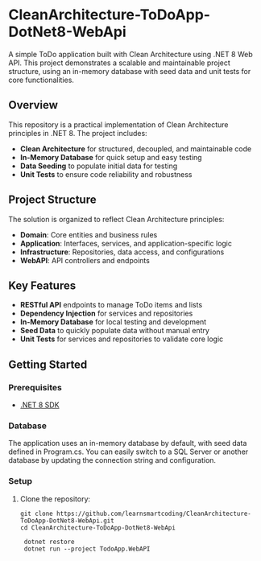 # CleanArchitecture-ToDoApp-DotNet8-WebApi

A simple ToDo application built with Clean Architecture using .NET 8 Web API. This project demonstrates a scalable and maintainable project structure, using an in-memory database with seed data and unit tests for core functionalities.

## Overview

This repository is a practical implementation of Clean Architecture principles in .NET 8. The project includes:
- **Clean Architecture** for structured, decoupled, and maintainable code
- **In-Memory Database** for quick setup and easy testing
- **Data Seeding** to populate initial data for testing
- **Unit Tests** to ensure code reliability and robustness

## Project Structure

The solution is organized to reflect Clean Architecture principles:

- **Domain**: Core entities and business rules
- **Application**: Interfaces, services, and application-specific logic
- **Infrastructure**: Repositories, data access, and configurations
- **WebAPI**: API controllers and endpoints

## Key Features

- **RESTful API** endpoints to manage ToDo items and lists
- **Dependency Injection** for services and repositories
- **In-Memory Database** for local testing and development
- **Seed Data** to quickly populate data without manual entry
- **Unit Tests** for services and repositories to validate core logic

## Getting Started

### Prerequisites

- [.NET 8 SDK](https://dotnet.microsoft.com/download/dotnet/8.0)

### Database
The application uses an in-memory database by default, with seed data defined in Program.cs. You can easily switch to a SQL Server or another database by updating the connection string and configuration.

### Setup

1. Clone the repository:
   ```
   git clone https://github.com/learnsmartcoding/CleanArchitecture-ToDoApp-DotNet8-WebApi.git
   cd CleanArchitecture-ToDoApp-DotNet8-WebApi

	dotnet restore
	dotnet run --project TodoApp.WebAPI
  ```

